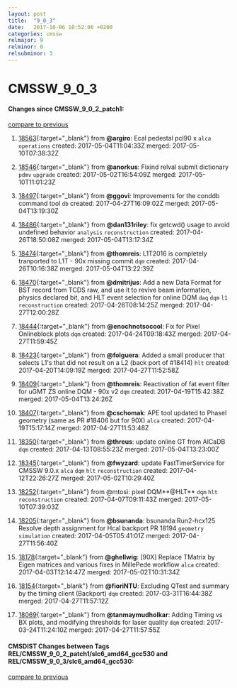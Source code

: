 ```yaml
---
layout: post
title:  "9_0_3"
date:   2017-10-06 10:52:06 +0200
categories: cmssw
relmajor: 9
relminor: 0
relsubminor: 3
---
```


# CMSSW_9_0_3
#### Changes since CMSSW_9_0_2_patch1:
[compare to previous](https://github.com/cms-sw/cmssw/compare/CMSSW_9_0_2_patch1...CMSSW_9_0_3)



1. [18563](http://github.com/cms-sw/cmssw/pull/18563){:target="_blank"}  from **@argiro**: Ecal pedestal pcl90 x `alca`  `operations`  created: 2017-05-04T11:04:33Z merged: 2017-05-10T07:38:32Z

1. [18546](http://github.com/cms-sw/cmssw/pull/18546){:target="_blank"}  from **@anorkus**: Fixind relval submit dictionary `pdmv`  `upgrade`  created: 2017-05-02T16:54:09Z merged: 2017-05-10T11:01:23Z

1. [18497](http://github.com/cms-sw/cmssw/pull/18497){:target="_blank"}  from **@ggovi**: Improvements for the conddb command tool `db`  created: 2017-04-27T16:09:02Z merged: 2017-05-04T13:19:30Z

1. [18486](http://github.com/cms-sw/cmssw/pull/18486){:target="_blank"}  from **@dan131riley**: fix getcwd() usage to avoid undefined behavior `analysis`  `reconstruction`  created: 2017-04-26T18:50:08Z merged: 2017-05-04T13:17:34Z

1. [18474](http://github.com/cms-sw/cmssw/pull/18474){:target="_blank"}  from **@thomreis**: L1T2016 is completely tranported to L1T - 90x missing commit `dqm`  created: 2017-04-26T10:16:38Z merged: 2017-05-04T13:22:39Z

1. [18470](http://github.com/cms-sw/cmssw/pull/18470){:target="_blank"}  from **@dmitrijus**: Add a new Data Format for BST record from TCDS raw, and use it to revive beam information, physics declared bit, and HLT event selection for online DQM `daq`  `dqm`  `l1`  `reconstruction`  created: 2017-04-26T08:14:25Z merged: 2017-04-27T12:00:28Z

1. [18444](http://github.com/cms-sw/cmssw/pull/18444){:target="_blank"}  from **@enochnotsocool**: Fix for Pixel Onlineblock plots `dqm`  created: 2017-04-24T09:18:43Z merged: 2017-04-27T11:59:45Z

1. [18423](http://github.com/cms-sw/cmssw/pull/18423){:target="_blank"}  from **@folguera**: Added a small producer that selects L1's that did not result on a L2 (back port of #18414) `hlt`  created: 2017-04-20T14:09:19Z merged: 2017-04-27T11:52:58Z

1. [18409](http://github.com/cms-sw/cmssw/pull/18409){:target="_blank"}  from **@thomreis**: Reactivation of fat event filter for uGMT ZS online DQM - 90x v2 `dqm`  created: 2017-04-19T15:42:38Z merged: 2017-05-04T13:24:26Z

1. [18407](http://github.com/cms-sw/cmssw/pull/18407){:target="_blank"}  from **@cschomak**: APE tool updated to PhaseI geometry (same as PR #18406 but for 90X) `alca`  created: 2017-04-19T15:17:14Z merged: 2017-04-27T11:53:48Z

1. [18350](http://github.com/cms-sw/cmssw/pull/18350){:target="_blank"}  from **@threus**: update online GT from AlCaDB `dqm`  created: 2017-04-13T08:55:23Z merged: 2017-05-04T13:23:00Z

1. [18345](http://github.com/cms-sw/cmssw/pull/18345){:target="_blank"}  from **@fwyzard**: update FastTimerService for CMSSW 9.0.x `alca`  `dqm`  `hlt`  `reconstruction`  created: 2017-04-12T22:26:27Z merged: 2017-05-02T10:29:40Z

1. [18252](http://github.com/cms-sw/cmssw/pull/18252){:target="_blank"}  from @mtosi: pixel DQM**@HLT** `dqm`  `hlt`  `reconstruction`  created: 2017-04-07T09:11:43Z merged: 2017-05-10T07:39:03Z

1. [18205](http://github.com/cms-sw/cmssw/pull/18205){:target="_blank"}  from **@bsunanda**: bsunanda:Run2-hcx125 Resolve depth assignment for Hcal backport PR 18194 `geometry`  `simulation`  created: 2017-04-05T05:41:01Z merged: 2017-04-27T11:56:40Z

1. [18178](http://github.com/cms-sw/cmssw/pull/18178){:target="_blank"}  from **@ghellwig**: [90X] Replace TMatrix by Eigen matrices and various fixes in MillePede workflow `alca`  created: 2017-04-03T12:14:47Z merged: 2017-05-02T10:31:34Z

1. [18154](http://github.com/cms-sw/cmssw/pull/18154){:target="_blank"}  from **@fioriNTU**: Excluding QTest and summary by the timing client (Backport) `dqm`  created: 2017-03-31T16:44:38Z merged: 2017-04-27T11:57:12Z

1. [18069](http://github.com/cms-sw/cmssw/pull/18069){:target="_blank"}  from **@tanmaymudholkar**: Adding Timing vs BX plots, and modifying thresholds for laser quality `dqm`  created: 2017-03-24T11:24:10Z merged: 2017-04-27T11:57:55Z

#### CMSDIST Changes between Tags REL/CMSSW_9_0_2_patch1/slc6_amd64_gcc530 and REL/CMSSW_9_0_3/slc6_amd64_gcc530:
[compare to previous](https://github.com/cms-sw/cmsdist/compare/REL/CMSSW_9_0_2_patch1/slc6_amd64_gcc530...REL/CMSSW_9_0_3/slc6_amd64_gcc530)


